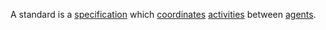 A standard is a [specification](https://github.com/gcassel/Modular-Organization-Terminology/blob/master/terms/specification.md) which [coordinates](https://github.com/gcassel/Modular-Organization-Terminology/blob/master/terms/coordination.md) [activities](https://github.com/gcassel/Modular-Organization-Terminology/blob/master/terms/activity.md) between [agents](https://github.com/gcassel/Modular-Organization-Terminology/blob/master/terms/agent.md). 
